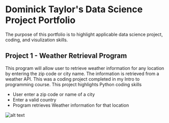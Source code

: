 # Dominick Taylor's Data Science Project Portfolio

The purpose of this portfolio is to highlight applicable data science project, coding, and visulization skills.

## Project 1 - Weather Retrieval Program

This program will allow user to retrieve weather information for any location by entering the zip code or city name. The information is retrieved from a weather API.
This was a coding project completed in my Intro to programming course. This project highlights Python coding skills

- User enter a zip code or name of a city
- Enter a valid country
- Program retrieves Weather information for that location

![alt text](https://github.com/DominickTDS/Weather_Retrieval_program/weather_app_output.jpg)
